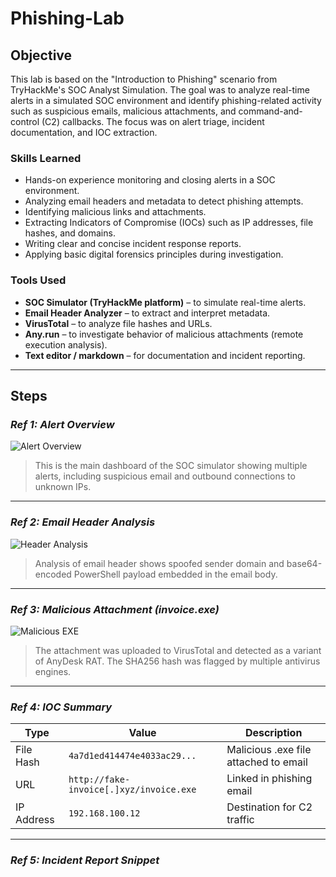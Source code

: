 # Phishing-Lab

## Objective

This lab is based on the "Introduction to Phishing" scenario from TryHackMe's SOC Analyst Simulation. The goal was to analyze real-time alerts in a simulated SOC environment and identify phishing-related activity such as suspicious emails, malicious attachments, and command-and-control (C2) callbacks. The focus was on alert triage, incident documentation, and IOC extraction.

### Skills Learned

- Hands-on experience monitoring and closing alerts in a SOC environment.
- Analyzing email headers and metadata to detect phishing attempts.
- Identifying malicious links and attachments.
- Extracting Indicators of Compromise (IOCs) such as IP addresses, file hashes, and domains.
- Writing clear and concise incident response reports.
- Applying basic digital forensics principles during investigation.

### Tools Used

- **SOC Simulator (TryHackMe platform)** – to simulate real-time alerts.
- **Email Header Analyzer** – to extract and interpret metadata.
- **VirusTotal** – to analyze file hashes and URLs.
- **Any.run** – to investigate behavior of malicious attachments (remote execution analysis).
- **Text editor / markdown** – for documentation and incident reporting.

---

## Steps

### *Ref 1: Alert Overview*

![Alert Overview](https://i.imgur.com/alert1_example.png)  
> This is the main dashboard of the SOC simulator showing multiple alerts, including suspicious email and outbound connections to unknown IPs.

---

### *Ref 2: Email Header Analysis*

![Header Analysis](https://i.imgur.com/header_example.png)  
> Analysis of email header shows spoofed sender domain and base64-encoded PowerShell payload embedded in the email body.

---

### *Ref 3: Malicious Attachment (invoice.exe)*

![Malicious EXE](https://i.imgur.com/virustotal_example.png)  
> The attachment was uploaded to VirusTotal and detected as a variant of AnyDesk RAT. The SHA256 hash was flagged by multiple antivirus engines.

---

### *Ref 4: IOC Summary*

| Type       | Value                    | Description                            |
|------------|--------------------------|----------------------------------------|
| File Hash  | `4a7d1ed414474e4033ac29...` | Malicious .exe file attached to email  |
| URL        | `http://fake-invoice[.]xyz/invoice.exe` | Linked in phishing email |
| IP Address | `192.168.100.12`          | Destination for C2 traffic             |

---

### *Ref 5: Incident Report Snippet*


